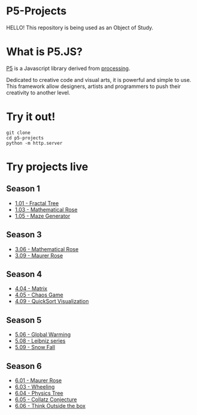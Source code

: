 # P5-Projects
  HELLO! This repository is being used as an Object of Study.

# What is P5.JS?
[P5](https://p5js.org) is a Javascript library derived from [processing](https://processing.org).

Dedicated to creative code and visual arts, it is powerful and simple to use.
This framework allow designers, artists and programmers to push their creativity to another level.

# Try it out!
```
git clone
cd p5-projects
python -m http.server
```
# Try projects live

## Season 1
* [1.01 - Fractal Tree](https://fernand0aguilar.github.io/p5-plus-plus/1.Projects/01.fractal_tree/)
* [1.03 - Mathematical Rose](https://fernand0aguilar.github.io/p5-plus-plus/1.Projects/03.mathematical_rose/)
* [1.05 - Maze Generator](https://fernand0aguilar.github.io/p5-plus-plus/1.Projects/05.MazeGenerator/)

## Season 3
* [3.06 - Mathematical Rose](https://fernand0aguilar.github.io/p5-plus-plus/3.Projects/06.RainbowFlowField/)
* [3.09 - Maurer Rose](https://fernand0aguilar.github.io/p5-plus-plus/3.Projects/09.MaurerRose/)

## Season 4
* [4.04 - Matrix](https://fernand0aguilar.github.io/p5-plus-plus/4.projects/04.Matrix/)
* [4.05 - Chaos Game ](https://fernand0aguilar.github.io/p5-plus-plus/4.projects/05.ChaosGame_v01/)
* [4.09 - QuickSort Visualization](https://fernand0aguilar.github.io/p5-plus-plus/4.projects/09.QuickSortVisualization/)

## Season 5
* [5.06 - Global Warming](https://fernand0aguilar.github.io/p5-plus-plus/5.projects/06.global_warming/)
* [5.08 - Leibniz series](https://fernand0aguilar.github.io/p5-plus-plus/5.projects/08.leibniz_series/)
* [5.09 - Snow Fall](https://fernand0aguilar.github.io/p5-plus-plus/5.projects/09.snowfall/)

## Season 6
* [6.01 - Maurer Rose](https://fernand0aguilar.github.io/p5-plus-plus/6.projects/01.maurer-rose/)
* [6.03 - Wheeling](https://fernand0aguilar.github.io/p5-plus-plus/6.projects/03.wheeling/)
* [6.04 - Physics Tree](https://fernand0aguilar.github.io/p5-plus-plus/6.projects/04.physics-tree/)
* [6.05 - Collatz Conjecture](https://fernand0aguilar.github.io/p5-plus-plus/6.projects/05.collatz-conjecture/)
* [6.06 - Think Outside the box](https://fernand0aguilar.github.io/p5-plus-plus/6.projects/06.think-Outside-The-Box/)
